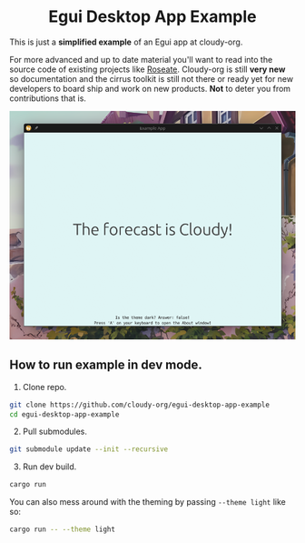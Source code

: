 <div align="center">

  # Egui Desktop App Example

</div>

This is just a **simplified example** of an Egui app at cloudy-org.

For more advanced and up to date material you'll want to read into the source code of existing projects like [Roseate](https://github.com/cloudy-org/roseate). Cloudy-org is still **very new** so documentation and the cirrus toolkit is still not there or ready yet for new developers to board ship and work on new products. **Not** to deter you from contributions that is.

<div align="center">

  <img src="./assets/showcase_1.png"/>

</div>

## How to run example in dev mode.

1. Clone repo.
```sh
git clone https://github.com/cloudy-org/egui-desktop-app-example
cd egui-desktop-app-example
```

2. Pull submodules.
```sh
git submodule update --init --recursive
```

3. Run dev build.
```sh
cargo run
```

You can also mess around with the theming by passing `--theme light` like so:

```sh
cargo run -- --theme light
```
